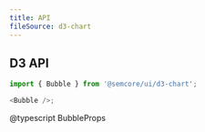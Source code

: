 ```yaml
---
title: API
fileSource: d3-chart
---
```


## D3 API

```js
import { Bubble } from '@semcore/ui/d3-chart';

<Bubble />;
```

@typescript BubbleProps
